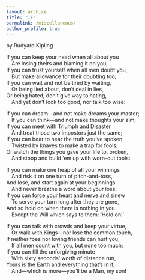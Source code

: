 ```yaml
---
layout: archive
title: "IF"
permalink: /miscellaneous/
author_profile: true
---
```




by Rudyard Kipling


If you can keep your head when all about you\
&emsp;Are losing theirs and blaming it on you,\
If you can trust yourself when all men doubt you,\
&emsp;But make allowance for their doubting too;   
If you can wait and not be tired by waiting,\
&emsp;Or being lied about, don’t deal in lies,\
Or being hated, don’t give way to hating,\
&emsp;And yet don’t look too good, nor talk too wise:

If you can dream—and not make dreams your master;   
&emsp;If you can think—and not make thoughts your aim;  
If you can meet with Triumph and Disaster\
&emsp;And treat those two impostors just the same;  
If you can bear to hear the truth you’ve spoken\
&emsp;Twisted by knaves to make a trap for fools,\
Or watch the things you gave your life to, broken,\
&emsp;And stoop and build ’em up with worn-out tools:

If you can make one heap of all your winnings\
&emsp;And risk it on one turn of pitch-and-toss,\
And lose, and start again at your beginnings\
&emsp;And never breathe a word about your loss; \
If you can force your heart and nerve and sinew\
&emsp;To serve your turn long after they are gone,\
And so hold on when there is nothing in you\
&emsp;Except the Will which says to them: ‘Hold on!’

If you can talk with crowds and keep your virtue,\
&emsp;Or walk with Kings—nor lose the common touch,\
If neither foes nor loving friends can hurt you,\
&emsp;If all men count with you, but none too much;\
If you can fill the unforgiving minute\
&emsp;With sixty seconds’ worth of distance run,\
Yours is the Earth and everything that’s in it,\
&emsp;And—which is more—you’ll be a Man, my son!